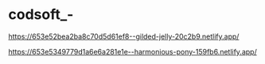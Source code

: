 # codsoft_-



https://653e52bea2ba8c70d5d61ef8--gilded-jelly-20c2b9.netlify.app/


https://653e5349779d1a6e6a281e1e--harmonious-pony-159fb6.netlify.app/
